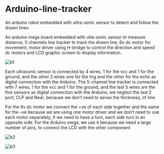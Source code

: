 # Arduino-line-tracker
An arduino robot embedded with ultra-sonic sensor to detect and follow the drawn lines.

An arduino mega board embedded with ulta-sonic sensor to measure distance, 5 channels line tracker to track the drawn line, 6v dc motor for movement, motor driver using H-bridge to control the direction and speed dc motors and LCD graphic screen to display information.

![b1](https://user-images.githubusercontent.com/102859856/200693687-10f63f4f-264f-4b6b-9ffb-977db5b61353.jpeg)

Each ultrasonic sensor is connected by 4 wires, 1 for the vcc and 1 for the ground, and the other 2 wires one for the trig and the other for the echo as digital connection with the Arduino.
The 5-channel line tracker is connected with 7 wires, 1 for the vcc and 1 for the ground, and the last 5 wires are the five sensors as digital connection with the Arduino, we neglect the last 2 port; CLP and Near, because we don’t need to sense the thickness, of line.

For the 6v dc motor we connect the +ve of each side together and the same for the –ve because we are using one motor driver and we don’t need to use each motor separately, if we need to have a turn, each side turn in an opposite side.
For the Arduino mega, we use it because we need a large number of pins, to connect the LCD with the other component

![b2](https://user-images.githubusercontent.com/102859856/200693696-35d09035-aa92-4dbd-9b50-b35caaf5e28a.jpeg)

![b3](https://user-images.githubusercontent.com/102859856/200694264-8eb9093a-c930-4af8-a8c6-99df072fb6dd.jpeg)
